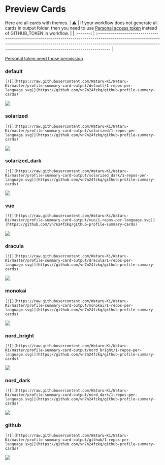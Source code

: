 
# Preview Cards

Here are all cards with themes.
| :warning: | If your workflow does not generate all cards in output folder, then you need to use [Personal access token](https://docs.github.com/en/actions/configuring-and-managing-workflows/creating-and-storing-encrypted-secrets) instead of GITHUB_TOKEN in workflow. |
| :-------: | :------------------------------------------------------------------------------------------------------------------------------------------------------------------------------------------------------------------------------------------------ |

[Personal token need those permission](https://github.com/vn7n24fzkq/github-profile-summary-cards/wiki/Personal-access-token-permissions)


### default


```
[![](https://raw.githubusercontent.com/Wataru-Ki/Wataru-Ki/master/profile-summary-card-output/default/1-repos-per-language.svg)](https://github.com/vn7n24fzkq/github-profile-summary-cards)
```
![](https://raw.githubusercontent.com/Wataru-Ki/Wataru-Ki/master/profile-summary-card-output/default/1-repos-per-language.svg)


### solarized


```
[![](https://raw.githubusercontent.com/Wataru-Ki/Wataru-Ki/master/profile-summary-card-output/solarized/1-repos-per-language.svg)](https://github.com/vn7n24fzkq/github-profile-summary-cards)
```
![](https://raw.githubusercontent.com/Wataru-Ki/Wataru-Ki/master/profile-summary-card-output/solarized/1-repos-per-language.svg)


### solarized_dark


```
[![](https://raw.githubusercontent.com/Wataru-Ki/Wataru-Ki/master/profile-summary-card-output/solarized_dark/1-repos-per-language.svg)](https://github.com/vn7n24fzkq/github-profile-summary-cards)
```
![](https://raw.githubusercontent.com/Wataru-Ki/Wataru-Ki/master/profile-summary-card-output/solarized_dark/1-repos-per-language.svg)


### vue


```
[![](https://raw.githubusercontent.com/Wataru-Ki/Wataru-Ki/master/profile-summary-card-output/vue/1-repos-per-language.svg)](https://github.com/vn7n24fzkq/github-profile-summary-cards)
```
![](https://raw.githubusercontent.com/Wataru-Ki/Wataru-Ki/master/profile-summary-card-output/vue/1-repos-per-language.svg)


### dracula


```
[![](https://raw.githubusercontent.com/Wataru-Ki/Wataru-Ki/master/profile-summary-card-output/dracula/1-repos-per-language.svg)](https://github.com/vn7n24fzkq/github-profile-summary-cards)
```
![](https://raw.githubusercontent.com/Wataru-Ki/Wataru-Ki/master/profile-summary-card-output/dracula/1-repos-per-language.svg)


### monokai


```
[![](https://raw.githubusercontent.com/Wataru-Ki/Wataru-Ki/master/profile-summary-card-output/monokai/1-repos-per-language.svg)](https://github.com/vn7n24fzkq/github-profile-summary-cards)
```
![](https://raw.githubusercontent.com/Wataru-Ki/Wataru-Ki/master/profile-summary-card-output/monokai/1-repos-per-language.svg)


### nord_bright


```
[![](https://raw.githubusercontent.com/Wataru-Ki/Wataru-Ki/master/profile-summary-card-output/nord_bright/1-repos-per-language.svg)](https://github.com/vn7n24fzkq/github-profile-summary-cards)
```
![](https://raw.githubusercontent.com/Wataru-Ki/Wataru-Ki/master/profile-summary-card-output/nord_bright/1-repos-per-language.svg)


### nord_dark


```
[![](https://raw.githubusercontent.com/Wataru-Ki/Wataru-Ki/master/profile-summary-card-output/nord_dark/1-repos-per-language.svg)](https://github.com/vn7n24fzkq/github-profile-summary-cards)
```
![](https://raw.githubusercontent.com/Wataru-Ki/Wataru-Ki/master/profile-summary-card-output/nord_dark/1-repos-per-language.svg)


### github


```
[![](https://raw.githubusercontent.com/Wataru-Ki/Wataru-Ki/master/profile-summary-card-output/github/1-repos-per-language.svg)](https://github.com/vn7n24fzkq/github-profile-summary-cards)
```
![](https://raw.githubusercontent.com/Wataru-Ki/Wataru-Ki/master/profile-summary-card-output/github/1-repos-per-language.svg)

